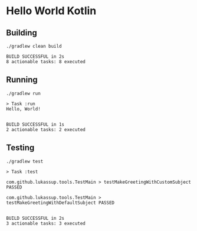 # Hello World Kotlin

## Building

```
./gradlew clean build

BUILD SUCCESSFUL in 2s
8 actionable tasks: 8 executed
```

## Running

```
./gradlew run

> Task :run
Hello, World!


BUILD SUCCESSFUL in 1s
2 actionable tasks: 2 executed
```


## Testing

```
./gradlew test

> Task :test

com.github.lukassup.tools.TestMain > testMakeGreetingWithCustomSubject PASSED

com.github.lukassup.tools.TestMain > testMakeGreetingWithDefaultSubject PASSED


BUILD SUCCESSFUL in 2s
3 actionable tasks: 3 executed
```
